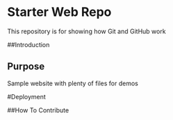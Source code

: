 # Starter Web Repo

This repository is for showing how Git and GitHub work

##Introduction

## Purpose

Sample website with plenty of files for demos

#Deployment

##How To Contribute